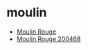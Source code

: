 # moulin

 * [Moulin Rouge](../../index/m/moulin-rouge-200468.json)
 * [Moulin Rouge 200468](../../index/m/moulin-rouge-200468.json)
